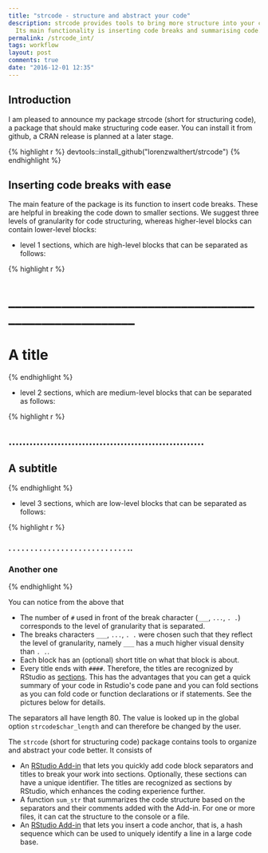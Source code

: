 ```yaml
---
title: "strcode - structure and abstract your code"
description: strcode provides tools to bring more structure into your code. 
  Its main functionality is inserting code breaks and summarising code.
permalink: /strcode_int/
tags: workflow
layout: post
comments: true
date: "2016-12-01 12:35"
---
```



## Introduction
I am pleased to announce my package strcode (short for structuring code), a package that should make structuring code easer. You can install it from github, a CRAN release is planned at a later stage.

{% highlight r %}
devtools::install_github("lorenzwalthert/strcode")
{% endhighlight %}


## Inserting code breaks with ease
The main feature of the package is its function to insert code breaks. These are helpful in breaking the code down to smaller sections. We suggest three levels of granularity for code structuring, whereas higher-level blocks can contain lower-level blocks:

- level 1 sections, which are high-level blocks that can be separated as follows:

{% highlight r %}
#   ________________________________________________________
#   A title                                             ####
{% endhighlight %}

- level 2 sections, which are medium-level blocks that can be separated as follows:

{% highlight r %}
##  ........................................................
##  A subtitle                                          ####
{% endhighlight %}


- level 3 sections, which are low-level blocks that can be separated as follows:

{% highlight r %}
### . . . . . . . . . . . . . . . . . . . . . . . . . . . ..
### Another one                                         ####
{% endhighlight %}


You can notice from the above that

* The number of `#` used in front of the break character (`___`, `...`, `. .`) corresponds to the level of granularity that is separated.
* The breaks characters `___`, `...`, `. .` were chosen such that they reflect the level of granularity, namely `___` has a much higher visual density than `. .`. 
* Each block has an (optional) short title on what that block is about.
* Every title ends with `####`. Therefore, the titles are recognized by RStudio as [sections](https://support.rstudio.com/hc/en-us/articles/200484568-Code-Folding-and-Sections). This has the advantages that you can get a quick summary of your code in Rstudio's code pane and you can fold sections as you can fold code or function declarations or if statements. See the pictures below for details.

The separators all have length 80. The value is looked up in the global option `strcode$char_length` and can therefore be changed by the user.






The `strcode` (short for structuring code) package contains tools to organize and abstract your code better. It consists of

- An [RStudio Add-in](https://rstudio.github.io/rstudioaddins/) that lets you quickly add code block separators and titles to break your work into sections. Optionally, these sections can have a unique identifier. The titles are recognized as sections by RStudio, which enhances the coding experience further.
- A function `sum_str` that summarizes the code structure based on the separators and their comments added with the Add-in. For one or more files, it can cat the structure to the console or a file.
- An [RStudio Add-in](https://rstudio.github.io/rstudioaddins/) that lets you insert a code anchor, that is, a hash sequence which can be used to uniquely identify a line in a large code base.
